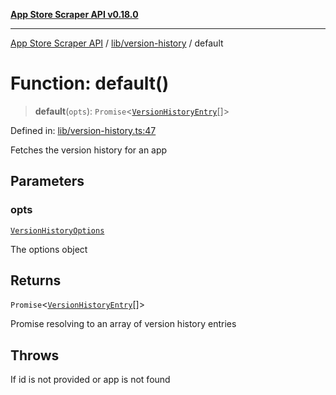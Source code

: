 [**App Store Scraper API v0.18.0**](../../../README.md)

***

[App Store Scraper API](../../../modules.md) / [lib/version-history](../README.md) / default

# Function: default()

> **default**(`opts`): `Promise`\<[`VersionHistoryEntry`](../interfaces/VersionHistoryEntry.md)[]\>

Defined in: [lib/version-history.ts:47](https://github.com/facundoolano/app-store-scraper/blob/1e0c65b171e0bad4a38692c4616a992bb494cdd4/lib/version-history.ts#L47)

Fetches the version history for an app

## Parameters

### opts

[`VersionHistoryOptions`](../interfaces/VersionHistoryOptions.md)

The options object

## Returns

`Promise`\<[`VersionHistoryEntry`](../interfaces/VersionHistoryEntry.md)[]\>

Promise resolving to an array of version history entries

## Throws

If id is not provided or app is not found
